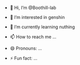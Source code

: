- 👋 Hi, I’m @Boothill-lab
- 👀 I’m interested in genshin
- 🌱 I’m currently learning nuthing

- 📫 How to reach me ...
- 😄 Pronouns: ...
- ⚡ Fun fact: ...

<!---
Boothill-lab/Boothill-lab is a ✨ special ✨ repository because its `README.md` (this file) appears on your GitHub profile.
You can click the Preview link to take a look at your changes.
--->
